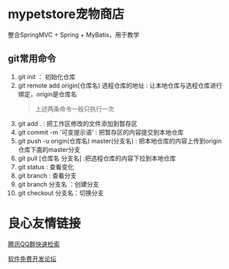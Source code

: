 # mypetstore宠物商店

整合SpringMVC + Spring + MyBatis，用于教学

## git常用命令

1. git init ： 初始化仓库
2. git remote add origin(仓库名) 选程仓库的地址 : 让本地仓库与选程仓库进行绑定，origin是仓库名
   > 上述两条命令一般只执行一次 
3. git add . : 把工作区修改的文件添加到暂存区
4. git commit -m '可变提示语' : 把暂存区的内容提交到本地仓库
5. git push -u origin(仓库名) master(分支名) : 把本地仓库的内容上传到origin仓库下面的master分支
6. git pull [仓库名 分支名] :把选程仓库的内容下拉到本地仓库
7. git status : 查看变化
8. git branch : 查看分支
9. git branch 分支名 ：创建分支
10. git checkout 分支名：切换分支




 # 良心友情链接

[腾讯QQ群快速检索](http://u.720life.cn/s/8cf73f7c)

[软件免费开发论坛](http://u.720life.cn/s/bbb01dc0)